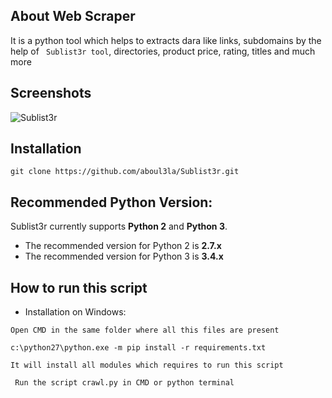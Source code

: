## About Web Scraper

It is a python tool which helps to extracts dara like links, subdomains by the help of ` Sublist3r tool`, directories, product price, rating, titles and much more 

## Screenshots

![Sublist3r]("https://github.com/rajprasad12/Web_Scaper/blob/master/links.PNG")


## Installation

```
git clone https://github.com/aboul3la/Sublist3r.git
```

## Recommended Python Version:

Sublist3r currently supports **Python 2** and **Python 3**.

* The recommended version for Python 2 is **2.7.x**
* The recommended version for Python 3 is **3.4.x**

## How to run this script

- Installation on Windows:
```
Open CMD in the same folder where all this files are present

c:\python27\python.exe -m pip install -r requirements.txt

It will install all modules which requires to run this script
```

```
 Run the script crawl.py in CMD or python terminal
```

